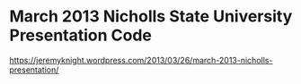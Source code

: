 # March 2013 Nicholls State University Presentation Code

https://jeremyknight.wordpress.com/2013/03/26/march-2013-nicholls-presentation/
